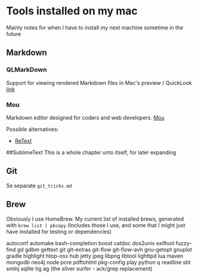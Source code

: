# Tools installed on my mac
Mainly notes for when I have to install my next machine sometime in the future

## Markdown
### QLMarkDown 
Support for viewing rendered Markdown files in Mac's preview / QuickLook
[link](https://github.com/toland/qlmarkdown/)

### Mou
Markdown editor designed for coders and web developers.
[Mou](http://mouapp.com/)

Possible alternatives:
* [ReText](http://sourceforge.net/p/retext/home/ReText/)

##SublimeText
This is a whole chapter unto itself, for later expanding

## Git
Se separate `git_tricks.md`


## Brew
Obviously I use HomeBrew.
My current list of installed brews, generated with `brew list | pbcopy` (Includes those I use, and some that I might just have installed for testing or dependencies)

autoconf
automake
bash-completion
boost
catdoc
dos2unix
exiftool
fuzzy-find
gd
gdbm
gettext
git
git-extras
git-flow
git-flow-avh
gnu-getopt
gnuplot
gradle
highlight
htop-osx
hub
jetty
jpeg
libpng
libtool
lighttpd
lua
maven
mongodb
neo4j
node
pcre
pdftohtml
pkg-config
play
python
q
readline
sbt
smlnj
sqlite
tig
ag (the silver surfer - ack/grep replacement)
